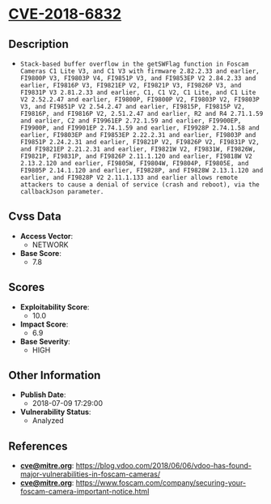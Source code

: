 
# [CVE-2018-6832](https://blog.vdoo.com/2018/06/06/vdoo-has-found-major-vulnerabilities-in-foscam-cameras/)

## Description

- `Stack-based buffer overflow in the getSWFlag function in Foscam Cameras C1 Lite V3, and C1 V3 with firmware 2.82.2.33 and earlier, FI9800P V3, FI9803P V4, FI9851P V3, and FI9853EP V2 2.84.2.33 and earlier, FI9816P V3, FI9821EP V2, FI9821P V3, FI9826P V3, and FI9831P V3 2.81.2.33 and earlier, C1, C1 V2, C1 Lite, and C1 Lite V2 2.52.2.47 and earlier, FI9800P, FI9800P V2, FI9803P V2, FI9803P V3, and FI9851P V2 2.54.2.47 and earlier, FI9815P, FI9815P V2, FI9816P, and FI9816P V2, 2.51.2.47 and earlier, R2 and R4 2.71.1.59 and earlier, C2 and FI9961EP 2.72.1.59 and earlier, FI9900EP, FI9900P, and FI9901EP 2.74.1.59 and earlier, FI9928P 2.74.1.58 and earlier, FI9803EP and FI9853EP 2.22.2.31 and earlier, FI9803P and FI9851P 2.24.2.31 and earlier, FI9821P V2, FI9826P V2, FI9831P V2, and FI9821EP 2.21.2.31 and earlier, FI9821W V2, FI9831W, FI9826W, FI9821P, FI9831P, and FI9826P 2.11.1.120 and earlier, FI9818W V2 2.13.2.120 and earlier, FI9805W, FI9804W, FI9804P, FI9805E, and FI9805P 2.14.1.120 and earlier, FI9828P, and FI9828W 2.13.1.120 and earlier, and FI9828P V2 2.11.1.133 and earlier allows remote attackers to cause a denial of service (crash and reboot), via the callbackJson parameter.`

## Cvss Data

- **Access Vector**:
  - NETWORK
- **Base Score**:
  - 7.8

## Scores

- **Exploitability Score**:
  - 10.0
- **Impact Score**:
  - 6.9
- **Base Severity**:
  - HIGH

## Other Information

- **Publish Date**:
  - 2018-07-09 17:29:00
- **Vulnerability Status**:
  - Analyzed

## References

- **cve@mitre.org**: https://blog.vdoo.com/2018/06/06/vdoo-has-found-major-vulnerabilities-in-foscam-cameras/
- **cve@mitre.org**: https://www.foscam.com/company/securing-your-foscam-camera-important-notice.html

